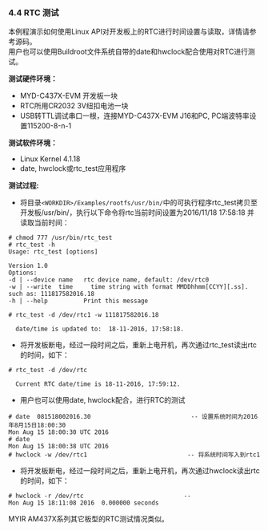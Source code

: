 ### 4.4 RTC 测试

本例程演示如何使用Linux API对开发板上的RTC进行时间设置与读取，详情请参考源码。  
用户也可以使用Buildroot文件系统自带的date和hwclock配合使用对RTC进行测试。

**测试硬件环境：**

* MYD-C437X-EVM 开发板一块  
* RTC所用CR2032 3V纽扣电池一块  
* USB转TTL调试串口一根，连接MYD-C437X-EVM J16和PC, PC端波特率设置115200-8-n-1

**测试软件环境：**

* Linux Kernel 4.1.18   
* date, hwclock或rtc\_test应用程序  

**测试过程:**

* 将目录`<WORKDIR>/Examples/rootfs/usr/bin/`中的可执行程序rtc\_test拷贝至开发板/usr/bin/，执行以下命令将rtc当前时间设置为2016/11/18  17:58:18 并读取当前时间：  

```
# chmod 777 /usr/bin/rtc_test
# rtc_test -h 
Usage: rtc_test [options]

Version 1.0
Options:
-d | --device name   rtc device name, default: /dev/rtc0
-w | --write  time     time string with format MMDDhhmm[CCYY][.ss]. such as: 111817582016.18 
-h | --help          Print this message

# rtc_test -d /dev/rtc1 -w 111817582016.18

  date/time is updated to:  18-11-2016, 17:58:18.
```

* 将开发板断电，经过一段时间之后，重新上电开机，再次通过rtc\_test读出rtc的时间，如下：  

```
# rtc_test -d /dev/rtc

  Current RTC date/time is 18-11-2016, 17:59:12.
```

* 用户也可以使用date, hwclock配合，进行RTC的测试  

```
# date  081518002016.30                            -- 设置系统时间为2016年8月15日18:00:30
Mon Aug 15 18:00:30 UTC 2016
# date
Mon Aug 15 18:00:38 UTC 2016
# hwclock -w /dev/rtc1                            -- 将系统时间写入到rtc1
```

* 将开发板断电，经过一段时间之后，重新上电开机，再次通过hwclock读出rtc的时间，如下：  

```
# hwclock -r /dev/rtc                            -- 
Mon Aug 15 18:11:08 2016  0.000000 seconds
```

MYIR AM437X系列其它板型的RTC测试情况类似。

